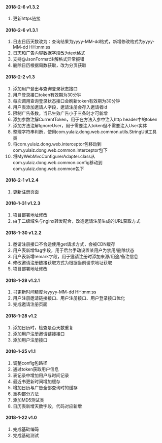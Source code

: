 #### 2018-2-6 v1.3.2
1.  更新https链接

#### 2018-2-6 v1.3.1
1.	日志日历天数改为：查询结果为yyyy-MM-dd格式，新增修改格式为yyyy-MM-dd HH:mm:ss
2.	日志和广告内容数据字段改为text格式
3.	支持@JsonFormat注解格式异常报错
4.	删除日历根据周数获取，改为分页获取

#### 2018-2-2 v1.3
1. 添加用户登出与查询登录状态接口
2. 用户登录接口token有效期为30分钟
3. 每次调用查询登录状态接口会刷新token有效期为30分钟
4. 用户表添加邀请人字段，邀请注册会存入邀请者id
5. 限制广告条数，当已生效广告小于三条时才可新增
6. 添加参数注解CurrentToken，用于在方法入参中注入http header中的token
7. 添加方法注解IgnoreUser，用于需要注入token但不需要注入User实体
8. 整理字符串判断，使用com.yulaiz.dong.web.common.utils.StringUtil工具类
9. 将com.yulaiz.dong.web.interceptor包移动到com.yulaiz.dong.web.common.interceptor包下
10. 将MyWebMvcConfigurerAdapter.class从com.yulaiz.dong.web.common.config移动到com.yulaiz.dong.web.common包下

#### 2018-2-1 v1.2.4
1. 更新注册页面

#### 2018-1-31 v1.2.3
1. 项目部署地址修改
2. 由于二级域名与nginx转发配合，改造邀请注册生成的URL获取方式

#### 2018-1-30 v1.2.2
1. 邀请注册接口不合适使用get请求方式，会被CDN缓存
2. 用户表新增flag字段，用于后台手动设置某用户为禁用/删除状态
3. 用户表新增remark字段，用于邀请注册时添加来源/用途/备注信息
4. 修改邀请注册链接获取方式为根据当前请求地址获取
5. 项目部署地址修改

#### 2018-1-29 v1.2.1
1. 书更新时间精度为yyyy-MM-dd HH:mm:ss
2. 用户注册邀请链接接口、用户注册接口、用户登录接口优化
3. 完成邀请注册页面

#### 2018-1-28 v1.2
1. 添加日历时，检查是否天数重复
2. 添加用户注册邀请链接接口
3. 添加用户注册接口

#### 2018-1-25 v1.1
1. 调整config包路径
2. 通过token获取用户信息
3. 表记录中增加用户与时间记录
4. 最近书更新时间增加缓存
5. 增加日历与广告全部查询时的缓存
6. 重构部分方法
7. 添加MD5测试类
8. 日历表新增天数字段，代码对应新增

#### 2018-1-22 v1.0
1. 完成基础编码
2. 完成基础测试